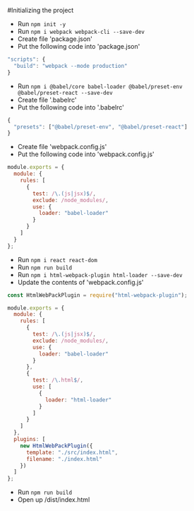 #Initializing the project* Run `npm init -y`* Run `npm i webpack webpack-cli --save-dev`* Create file 'package.json'* Put the following code into 'package.json'```javascript"scripts": {  "build": "webpack --mode production"}```* Run `npm i @babel/core babel-loader @babel/preset-env @babel/preset-react --save-dev`* Create file '.babelrc'* Put the following code into '.babelrc'```javascript{  "presets": ["@babel/preset-env", "@babel/preset-react"]}```* Create file 'webpack.config.js'* Put the following code into 'webpack.config.js'```javascriptmodule.exports = {  module: {    rules: [      {        test: /\.(js|jsx)$/,        exclude: /node_modules/,        use: {          loader: "babel-loader"        }      }    ]  }};```* Run `npm i react react-dom`* Run `npm run build`* Run `npm i html-webpack-plugin html-loader --save-dev`* Update the contents of 'webpack.config.js'```javascriptconst HtmlWebPackPlugin = require("html-webpack-plugin");module.exports = {  module: {    rules: [      {        test: /\.(js|jsx)$/,        exclude: /node_modules/,        use: {          loader: "babel-loader"        }      },      {        test: /\.html$/,        use: [          {            loader: "html-loader"          }        ]      }    ]  },  plugins: [    new HtmlWebPackPlugin({      template: "./src/index.html",      filename: "./index.html"    })  ]};```* Run `npm run build`* Open up /dist/index.html
